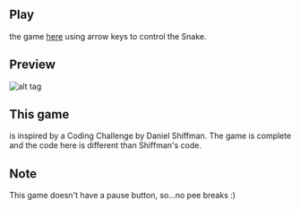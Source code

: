 ## Play
the game [here](https://alexanderspace100.github.io/my_snake_game/) using arrow keys to control the Snake.

## Preview
![alt tag](https://cloud.githubusercontent.com/assets/19293377/22248903/6dc73630-e249-11e6-8ee5-6ead80b7c207.png)

## This game
is inspired by a Coding Challenge by Daniel Shiffman. The game is complete and the code here is different than Shiffman's code.

## Note
This game doesn't have a pause button, so...no pee breaks :)
